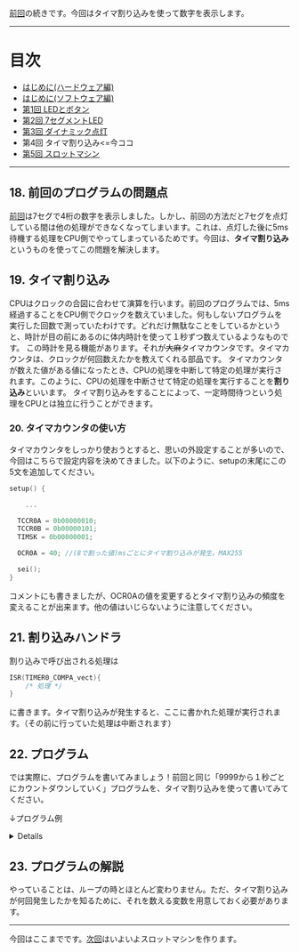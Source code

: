 [前回](https://github.com/TitechMeister/Device-ATtiny2313_Board/tree/main/docs/day3/)の続きです。今回はタイマ割り込みを使って数字を表示します。

---

# 目次

* [はじめに(ハードウェア編)](https://github.com/TitechMeister/Device-ATtiny2313_Board/tree/main/docs/day0.0)
* [はじめに(ソフトウェア編)](https://github.com/TitechMeister/Device-ATtiny2313_Board/tree/main/docs/day0.0)
* [第1回 LEDとボタン](https://github.com/TitechMeister/Device-ATtiny2313_Board/tree/main/docs/day1/)
* [第2回 7セグメントLED](https://github.com/TitechMeister/Device-ATtiny2313_Board/tree/main/docs/day2/)
* [第3回 ダイナミック点灯](https://github.com/TitechMeister/Device-ATtiny2313_Board/tree/main/docs/day3/)
* 第4回 タイマ割り込み<=今ココ
* [第5回 スロットマシン](https://github.com/TitechMeister/Device-ATtiny2313_Board/tree/main/docs/day5/)

---

## 18. 前回のプログラムの問題点

[前回](https://github.com/TitechMeister/Device-ATtiny2313_Board/tree/main/docs/day3/)は7セグで4桁の数字を表示しました。しかし、前回の方法だと7セグを点灯している間は他の処理ができなくなってしまいます。これは、点灯した後に5ms待機する処理をCPU側でやってしまっているためです。今回は、**タイマ割り込み**というものを使ってこの問題を解決します。

## 19. タイマ割り込み

CPUはクロックの合図に合わせて演算を行います。前回のプログラムでは、5ms経過することをCPU側でクロックを数えていました。何もしないプログラムを実行した回数で測っていたわけです。どれだけ無駄なことをしているかというと、時計が目の前にあるのに体内時計を使って１秒ずつ数えているようなものです。
この時計を見る機能があります。それが~~大麻~~タイマカウンタです。タイマカウンタは、クロックが何回数えたかを教えてくれる部品です。
タイマカウンタが数えた値がある値になったとき、CPUの処理を中断して特定の処理が実行されます。このように、CPUの処理を中断させて特定の処理を実行することを**割り込み**といいます。
タイマ割り込みをすることによって、一定時間待つという処理をCPUとは独立に行うことができます。

### 20. タイマカウンタの使い方

タイマカウンタをしっかり使おうとすると、思いの外設定することが多いので、今回はこちらで設定内容を決めてきました。以下のように、setupの末尾にこの5文を追加してください。

```cpp
setup() {

    ...

  TCCR0A = 0b00000010;
  TCCR0B = 0b00000101;
  TIMSK = 0b00000001;

  OCR0A = 40; //(8で割った値)msごとにタイマ割り込みが発生。MAX255

  sei();
}
```

コメントにも書きましたが、OCR0Aの値を変更するとタイマ割り込みの頻度を変えることが出来ます。他の値はいじらないように注意してください。

## 21. 割り込みハンドラ

割り込みで呼び出される処理は

```cpp
ISR(TIMER0_COMPA_vect){
    /* 処理 */
}
```

に書きます。タイマ割り込みが発生すると、ここに書かれた処理が実行されます。（その前に行っていた処理は中断されます）

## 22. プログラム

では実際に、プログラムを書いてみましょう！前回と同じ「9999から１秒ごとにカウントダウンしていく」プログラムを、タイマ割り込みを使って書いてみてください。

↓プログラム例

<details>

```cpp
int count = 9999;                           //カウントダウン用の変数
int timerdigit = 1;                         //表示桁管理用の変数
int timercount = 0;                         //タイマ割り込みが何回発生したか管理する変数

unsigned char num[10] = {0b11111100, 0b01100000, //0b~~~~~~~~は数字の二進数表示を表す。
                        0b11011010, 0b11110010,
                        0b01100110, 0b10110110,
                        0b10111110, 0b11100000,
                        0b11111110, 0b11110110}; //7セグの各数字のパーツごとのHIGH/LOW。順にABCDEFG(DP)

unsigned char mask[8] = {0b10000000, 0b01000000,
                        0b00100000, 0b00010000,
                        0b00010000, 0b00000100,
                        0b00000010, 0b00000001}; //マスクビット

void display(char digit, int dispnum) {  //digitは表示する桁(1~4), dispnumは表示する値(0~9)
  for (int i = 0; i < 8; i++) {
    unsigned char LED = num[dispnum] & mask[i]; //countの数字のLED表示について、上i桁目のHIGH/LOWを考える
    if (LED == 0) {                          //上i桁目が0ならば、マスクビットとのAND演算によってLEDは0b00000000になっている
      digitalWrite(i, LOW);                  //よってi番目のピンをLOWに設定
    }
    else {                                   //そうでなければ、上i桁目は1
      digitalWrite(i, HIGH);                 //よってi番目のピンをHIGHに設定
    }
  }

  for (int i = 8; i < 12; i++) { //何桁目を表示して何桁目を表示しないのか
    if (i == digit+7) {
      digitalWrite(digit+7, LOW); //digit1->8ピン, digit2->9ピン, digit3->10ピン, digit4->11ピンをLOW
    }
    else {
      digitalWrite(i, HIGH); //表示したい桁以外は無効化
    }

  }
}

ISR (TIMER0_COMPA_vect) {
  if (timerdigit == 1) {
    display(1, count/1000);        //上1桁目(1000の位)の表示
  } else if (timerdigit == 2) {
    display(2, (count%1000)/100);  //上2桁目(100の位)の表示
  } else if (timerdigit == 2) {
    display(3, (count%100)/10);    //上3桁目(10の位)の表示
  } else if (timerdigit == 3) {
    display(4, count%10);          //上4桁目(1の位)の表示
  }

  timerdigit = timerdigit + 1;
  if (timerdigit == 5) {
    timerdigit = 1;
  }

  timercount = timercount + 1;
  if (timercount == 100) {
    timercount = 0;
    count = count - 1;
    if (count == 0) {
      count = 9999;
    }
  }
  
}

void setup() {
  // put your setup code here, to run once:
  for (int i = 0; i < 12; i++) {
    pinMode(i, OUTPUT);   //0~11ピンの出力機能を有効化、すなわちA~DP, digit1~4に出力できるように
  }

  TCCR0A = 0b00000010;
  TCCR0B = 0b00000101;
  TIMSK = 0b00000001;

  OCR0A = 40; //(8で割った値)msごとにタイマ割り込みが発生。MAX255

  sei();

}

void loop() {
  // put your main code here, to run repeatedly:

}

```

</details>

## 23. プログラムの解説

やっていることは、ループの時とほとんど変わりません。ただ、タイマ割り込みが何回発生したかを知るために、それを数える変数を用意しておく必要があります。

---

今回はここまでです。[次回](https://github.com/TitechMeister/Device-ATtiny2313_Board/tree/main/docs/day5/)はいよいよスロットマシンを作ります。
